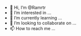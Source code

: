 - 👋 Hi, I’m @Ramrtr
- 👀 I’m interested in ...
- 🌱 I’m currently learning ...
- 💞️ I’m looking to collaborate on ...
- 📫 How to reach me ...

<!---
Ramrtr/Ramrtr is a ✨ special ✨ repository because its `README.md` (this file) appears on your GitHub profile.
You can click the Preview link to take a look at your changes.
--->
